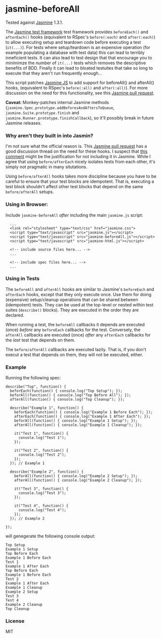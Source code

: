 jasmine-beforeAll
=================

Tested against [Jasmine](http://pivotal.github.io/jasmine/) 1.3.1.

The [Jasmine test framework](http://pivotal.github.io/jasmine/) test framework provides `beforeEach()` and `afterEach()` hooks
(equivalent to RSpec's `before(:each)` and `after(:each)`)
to allow executing setup and teardown code before executing a test (`it(...)`).
For tests where setup/teardown is an expensive operation (for example populating a database with test data) this
can lead to terribly inneficient tests.
It can also lead to test design that that encourage you to minimimze
the number of `it(...)` tests which removes the descriptive benefits of BDD.
Finally it can lead to bloated testuites that take so long to execute that they aren't run frequently enough...

This script patches [Jasmine JS](http://pivotal.github.io/jasmine/) to add support for beforeAll() and afterAll() hooks,
(equivalent to RSpec's `before(:all)` and `after(:all)`).  For more discussion on the need for this functionality,
see this  [Jasmine pull request](https://github.com/pivotal/jasmine/pull/56).

**Caveat:** Monkey-patches internal Jasmine methods (`jasmine.Spec.prototype.addBeforesAndAftersToQueue`,
`jasmine.Suite.prototype.finish` and `jasmine.Runner.prototype.finishCallback`),
so it'll possibly break in future Jasmine releases.

### Why aren't they built in into Jasmin?

I'm not sure what the official reason is.  This  [Jasmine pull request](https://github.com/pivotal/jasmine/pull/56)
has a good discussion thread on the need for these hooks.
I suspect that [this comment](https://github.com/pivotal/jasmine/pull/56#issuecomment-774091) might be the
justification for not including it in Jasmine.  While I agree that using `before/afterEach` nicely isolates
tests from each other, it's simply not pragmatic in many situtations.

Using `before/afterAll` hooks takes more discipline because you have to be careful to ensure that your
test blocks are idempotent.  That is, executing a test block shouldn't affect other test blocks that
depend on the same `before/afterAll` setups.

### Using in Browser:

Include `jasmine-beforeAll` *after* including the main `jasmine.js` script:
```
  ...
  <link rel="stylesheet" type="text/css" href="jasmine.css">
  <script type="text/javascript" src="jasmine.js"></script>
  <script type="text/javascript" src="jasmine-beforeAll.js"></script>
  <script type="text/javascript" src="jasmine-html.js"></script>

  <!-- include source files here... -->
  ...

  <!-- include spec files here... -->
  ...
```

### Using in Tests

The `beforeAll` and `afterAll` hooks are similar to Jasmine's `beforeEach` and `afterEach` hooks,
except that they only execute once.  Use them for doing (expensive) setup/cleanup operations that
can be shared between (idempotent) tests.  They can be used at the top-level or nested within test
suites (`describe()` blocks).  They are executed in the order they are declared.

When running a test, the `beforeAll` callbacks it depends are executed (once) *before* any `beforeEach`
callbacks for the test.
Conversely, the `afterAll` callbacks are executed (once) *after* any `afterEach` callbacks for the *last*
test that depends on them.

The `before/afterAll` callbacks are executed lazily.  That is, if you don't execut a test that depends on them,
they will not be executed, either.

### Example

Running the following spec:

```
describe("Top", function() {
  beforEach(function() { console.log("Top Setup"); });
  beforAll(function() { console.log("Top Before All"); });
  afterAll(function() { console.log("Top Cleanup"); });
  
  describe("Example 1", function() {
    beforEach(function() { console.log("Example 1 Before Each"); });
    afterEach(function() { console.log("Example 1 After Each"); });
    beforAll(function() { console.log("Example 1 Setup"); });
    afterAll(function() { console.log("Example 1 Cleanup"); });
    
    it("Test 1", function() {
      console.log("Test 1");
    });

    it("Test 2", function() {
      console.log("Test 2");
    });
  }); // Example 1
  
  describe("Example 2", function() {
    beforAll(function() { console.log("Example 2 Setup"); });
    afterAll(function() { console.log("Example 2 Cleanup"); });
    
    it("Test 3", function() {
      console.log("Test 3");
    });

    it("Test 4", function() {
      console.log("Test 4");
    });
  }); // Example 2

});
```

will genegerate the following console output:
```
Top Setup
Example 1 Setup
Top Before Each
Example 1 Before Each
Test 1
Example 1 After Each
Top Before Each
Example 1 Before Each
Test 2
Example 1 After Each
Example 1 Cleanup
Example 2 Setup
Test 3
Test 4
Example 2 Cleanup
Top Cleanup
```

### License

MIT
